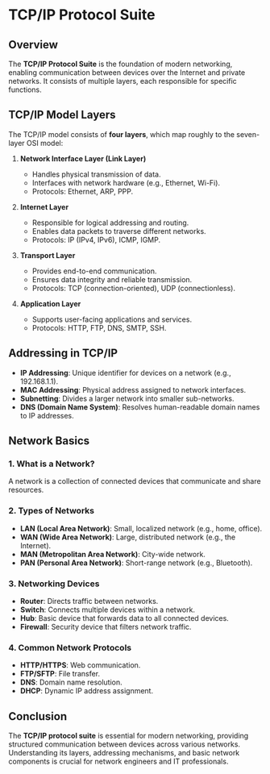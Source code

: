 # TCP/IP Protocol Suite

## Overview
The **TCP/IP Protocol Suite** is the foundation of modern networking, enabling communication between devices over the Internet and private networks. It consists of multiple layers, each responsible for specific functions.

## TCP/IP Model Layers
The TCP/IP model consists of **four layers**, which map roughly to the seven-layer OSI model:

1. **Network Interface Layer (Link Layer)**
   - Handles physical transmission of data.
   - Interfaces with network hardware (e.g., Ethernet, Wi-Fi).
   - Protocols: Ethernet, ARP, PPP.

2. **Internet Layer**
   - Responsible for logical addressing and routing.
   - Enables data packets to traverse different networks.
   - Protocols: IP (IPv4, IPv6), ICMP, IGMP.

3. **Transport Layer**
   - Provides end-to-end communication.
   - Ensures data integrity and reliable transmission.
   - Protocols: TCP (connection-oriented), UDP (connectionless).

4. **Application Layer**
   - Supports user-facing applications and services.
   - Protocols: HTTP, FTP, DNS, SMTP, SSH.

## Addressing in TCP/IP
- **IP Addressing**: Unique identifier for devices on a network (e.g., 192.168.1.1).
- **MAC Addressing**: Physical address assigned to network interfaces.
- **Subnetting**: Divides a larger network into smaller sub-networks.
- **DNS (Domain Name System)**: Resolves human-readable domain names to IP addresses.

## Network Basics
### 1. **What is a Network?**
A network is a collection of connected devices that communicate and share resources.

### 2. **Types of Networks**
- **LAN (Local Area Network)**: Small, localized network (e.g., home, office).
- **WAN (Wide Area Network)**: Large, distributed network (e.g., the Internet).
- **MAN (Metropolitan Area Network)**: City-wide network.
- **PAN (Personal Area Network)**: Short-range network (e.g., Bluetooth).

### 3. **Networking Devices**
- **Router**: Directs traffic between networks.
- **Switch**: Connects multiple devices within a network.
- **Hub**: Basic device that forwards data to all connected devices.
- **Firewall**: Security device that filters network traffic.

### 4. **Common Network Protocols**
- **HTTP/HTTPS**: Web communication.
- **FTP/SFTP**: File transfer.
- **DNS**: Domain name resolution.
- **DHCP**: Dynamic IP address assignment.

## Conclusion
The **TCP/IP protocol suite** is essential for modern networking, providing structured communication between devices across various networks. Understanding its layers, addressing mechanisms, and basic network components is crucial for network engineers and IT professionals.

